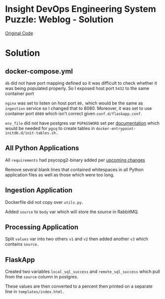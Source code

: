 # Insight DevOps Engineering System Puzzle: Weblog - Solution

[Original Code](https://github.com/InsightDataScience/System-Puzzle-Weblog)


# Solution #

## docker-compose.yml ##
`db` did not have port mapping defined so it was difficult to check whether it was being populated properly.  So I exposed host port `5432` to the same container port

`nginx` was set to listen on host port `80,` which would be the same as `ingestion` service so I changed that to 8080.  Moreover, it was set to use container port `8080` which isn't correct given `conf.d/flaskapp.conf.`

`env_file` did not have postgres var `PGPASSWORD` set per [documentation](https://www.postgresql.org/docs/9.6/static/libpq-envars.html) which would be needed for `pgsq` to create tables in `docker-entrypoint-initdb.d/init-tables.sh.`

## All Python Applications ##

All `requirements` had psycopg2-binary added per [upcoming changes](http://initd.org/psycopg/articles/2018/02/08/psycopg-274-released/)

Remove several blank lines that contained whitespaces in all Python application files as well as those which were too long.

## Ingestion Application ##

Dockerfile did not copy over `utils.py.`

Added `source` to `body` var which will store the source in RabbitMQ.

## Processing Application ## 

Split `values` var into two others `v1` and `v2` then added another `v3` which contains `source.`

## FlaskApp ##

Created two variables `local_sql_success` and `remote_sql_success` which pull from the `source` column in postgres.

These values are then converted to a percent then printed on a separate line in `templates/index.html.`

